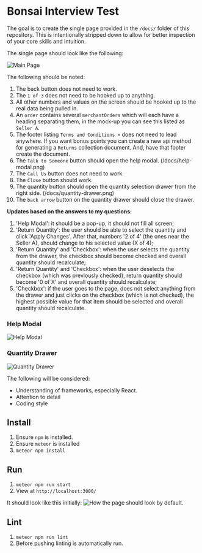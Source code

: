 # Bonsai Interview Test

The goal is to create the single page provided in the `/docs/` folder of this repository. This is intentionally stripped down to allow for better inspection of your core skills and intuition.


The single page should look like the following:

![Main Page](https://raw.githubusercontent.com/ShopBonsai/interview-test/master/docs/return-page.png)

The following should be noted:
1. The back button does not need to work.
2. The `1 of 3` does not need to be hooked up to anything.
3. All other numbers and values on the screen should be hooked up to the real data being pulled in.
4. An `order` contains several `merchantOrders` which will each have a heading separating them, in the mock-up you can see this listed as `Seller A`.
3. The footer listing `Terms and Conditions >` does not need to lead anywhere. If you want bonus points you can create a new api method for generating a `Returns` collection document. And, have that footer create the document.
4. The `Talk to Someone` button should open the help modal. (/docs/help-modal.png)
5. The `Call Us` button does not need to work.
6. The `Close` button should work.
7. The quantity button should open the quantity selection drawer from the right side. (/docs/quantity-drawer.png)
8. The `back arrow` button on the quantity drawer should close the drawer.

**Updates based on the answers to my questions:**
1. 'Help Modal': it should be a pop-up, it should not fill all screen;
2. 'Return Quantity': the user should be able to select the quantity and click 'Apply Changes'. After that, numbers '2 of 4' (the ones near the Seller A), should change to his selected value (X of 4);
3. 'Return Quantity' and 'Checkbox': when the user selects the quantity from the drawer, the checkbox should become checked and overall quantity should recalculate;
4. 'Return Quantity' and 'Checkbox': when the user deselects the checkbox (which was previously checked), return quantity should become '0 of X' and overall quantity should recalculate;
5. 'Checkbox': if the user goes to the page, does not select anything from the drawer and just clicks on the checkbox (which is not checked), the highest possible value for that item should be selected and overall quantity should recalculate.


### Help Modal
![Help Modal](https://raw.githubusercontent.com/ShopBonsai/interview-test/master/docs/help-modal.png)

### Quantity Drawer
![Quantity Drawer](https://raw.githubusercontent.com/ShopBonsai/interview-test/master/docs/quantity-drawer.png)

The following will be considered:
- Understanding of frameworks, especially React.
- Attention to detail
- Coding style

## Install
1. Ensure `npm` is installed.
2. Ensure `meteor` is installed
3. `meteor npm install`

## Run
1. `meteor npm run start`
2. View at `http://localhost:3000/`

It should look like this initially:
![How the page should look by default.](https://i.imgur.com/Pbv4l9W.png)

## Lint
1. `meteor npm run lint`
2. Before pushing linting is automatically run.
